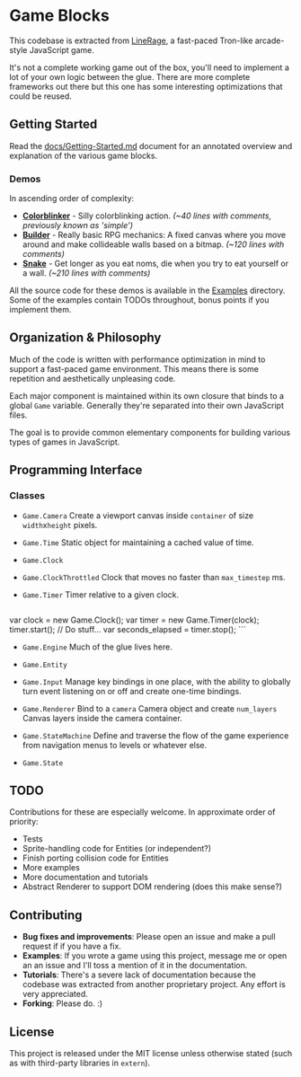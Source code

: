 # Game Blocks

This codebase is extracted from [LineRage](https://chrome.google.com/webstore/detail/oplmlhhgdcliikihbehklkagmeophnlh), a fast-paced Tron-like arcade-style JavaScript game.

It's not a complete working game out of the box, you'll need to implement a lot
of your own logic between the glue. There are more complete frameworks out there
but this one has some interesting optimizations that could be reused.


## Getting Started

Read the [docs/Getting-Started.md](https://github.com/shazow/gameblocks.js/tree/master/docs/Getting-Started.md) document for an annotated overview and explanation of the various game blocks.

### Demos

In ascending order of complexity:

* **[Colorblinker](http://shazow.github.com/gameblocks.js/examples/colorblinker)** -
  Silly colorblinking action.
  *(~40 lines with comments, previously known as 'simple')*
* **[Builder](http://shazow.github.com/gameblocks.js/examples/builder)** -
  Really basic RPG mechanics: A fixed canvas where you move around and make collideable walls based on a bitmap.
  *(~120 lines with comments)*
* **[Snake](http://shazow.github.com/gameblocks.js/examples/snake)** -
  Get longer as you eat noms, die when you try to eat yourself or a wall.
  *(~210 lines with comments)*

All the source code for these demos is available in the [Examples](https://github.com/shazow/gameblocks.js/tree/master/examples) directory. Some of the examples contain TODOs throughout, bonus points if you implement them.


## Organization & Philosophy

Much of the code is written with performance optimization in mind to support a
fast-paced game environment. This means there is some repetition and aesthetically
unpleasing code.

Each major component is maintained within its own closure that binds to a
global ``Game`` variable. Generally they're separated into their
own JavaScript files.

The goal is to provide common elementary components for building various types of
games in JavaScript.


## Programming Interface

### Classes

* ``Game.Camera``
    Create a viewport canvas inside ``container`` of size ``width``x``height``
    pixels.

* ``Game.Time``
    Static object for maintaining a cached value of time.
* ``Game.Clock``
* ``Game.ClockThrottled``
    Clock that moves no faster than ``max_timestep`` ms.
* ``Game.Timer``
    Timer relative to a given clock.

    ```javascript
var clock = new Game.Clock();
var timer = new Game.Timer(clock);
timer.start();
// Do stuff...
var seconds_elapsed = timer.stop();
    ```

* ``Game.Engine``
    Much of the glue lives here.

* ``Game.Entity``
* ``Game.Input``
    Manage key bindings in one place, with the ability to globally turn event
    listening on or off and create one-time bindings.

* ``Game.Renderer``
    Bind to a ``camera`` Camera object and create ``num_layers`` Canvas layers
    inside the camera container.

* ``Game.StateMachine``
    Define and traverse the flow of the game experience from navigation menus
    to levels or whatever else.

* ``Game.State``

## TODO

Contributions for these are especially welcome. In approximate order of priority:

* Tests
* Sprite-handling code for Entities (or independent?)
* Finish porting collision code for Entities
* More examples
* More documentation and tutorials
* Abstract Renderer to support DOM rendering (does this make sense?)

## Contributing

* **Bug fixes and improvements**: Please open an issue and make a pull request if
  if you have a fix.
* **Examples**: If you wrote a game using this project, message me or open an
  an issue and I'll toss a mention of it in the documentation.
* **Tutorials**: There's a severe lack of documentation because the codebase was
  extracted from another proprietary project. Any effort is very appreciated.
* **Forking**: Please do. :)

## License

This project is released under the MIT license unless otherwise stated (such as
with third-party libraries in ``extern``).
